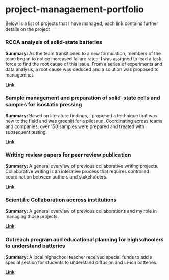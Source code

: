 # project-managaement-portfolio
Below is a list of projects that I have managed, each link contains further details on the project

### RCCA analysis of solid-state batteries
**Summary:** As the team transitioned to a new formulation, members of the team began to notice increased failure rates. I was assigned to lead a task force to find the root cause of this issue. From a series of experiments and data analysis, a root cause was deduced and a solution was proposed to managemnet.

**[Link](./pm-portfolio-examples/pm-RCCA-of-ASSBs.md)**

### Sample management and preparation of solid-state cells and samples for isostatic pressing
**Summary:** Based on literature findings, I proposed a technique that was new to the field and was greenlit for a pilot run. Coordinating across teams and companies, over 150 samples were prepared and treated with subsequent testing.

**[Link](./pm-portfolio-examples/pm-ASSB-isostatic-press-run.md)**

### Writing review papers for peer review publication
**Summary:** A general overview of previous collaborative writing projects. Collaborative writing is an interative process that requires controlled coordination between authors and stakeholders. 

**[Link](./pm-portfolio-examples/pm-of-paper-writing.md)**

### Scientific Collaboration accross institutions
**Summary:** A general overview of previous collaborations and my role in managing those projects.

**[Link](./pm-portfolio-examples/pm-institution-collaborations.md)**

### Outreach program and educational planning for highschoolers to understand batteries
**Summary:** A local highschool teacher received special funds to add a special section for students to understand diffusion and Li-ion batteries.

**[Link](./pm-portfolio-examples/pm-hs-outreach.md)**
